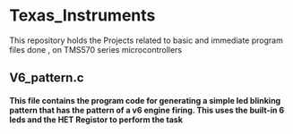 # Texas_Instruments
This repository holds the Projects related to basic and immediate  program files done , on TMS570 series microcontrollers

## V6_pattern.c
<h4>This file contains the program code for generating a simple led blinking pattern that has the pattern of a v6 engine firing. This uses the built-in 6 leds and the HET Registor to perform the task</h4>
